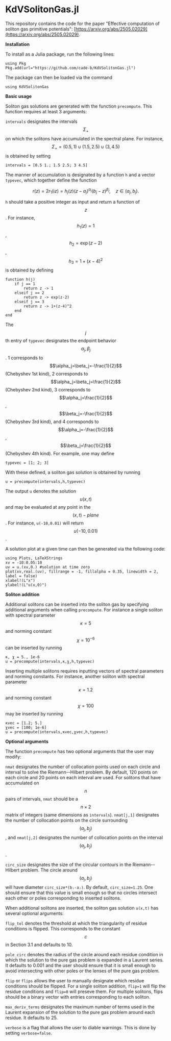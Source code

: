 # KdVSolitonGas.jl

This repository contains the code for the paper "Effective computation of soliton gas primitive potentials": [https://arxiv.org/abs/2505.02029](https://arxiv.org/abs/2505.02029).

**Installation**

To install as a Julia package, run the following lines:
```
using Pkg
Pkg.add(url="https://github.com/cade-b/KdVSolitonGas.jl")
```
The package can then be loaded via the command
```
using KdVSolitonGas
```
**Basic usage**

Soliton gas solutions are generated with the function ```precompute```. This function requires at least 3 arguments:

```intervals``` designates the intervals $$\Sigma_+$$ on which the solitons have accumulated in the spectral plane. For instance, $$\Sigma_+=(0.5,1)\cup(1.5, 2.5)\cup(3,4.5)$$ is obtained by setting
```
intervals = [0.5 1.; 1.5 2.5; 3 4.5]
```
The manner of accumulation is designated by a function ```h``` and a vector ```typevec```, which together define the function 
```math
r(z)=2r_1(\mathrm{i} z) = h_j(z)(z-a_j)^{\alpha_j}(b_j-z)^{\beta_j},\quad z\in(a_j,b_j).
```
```h``` should take a positive integer as input and return a function of $$z$$. For instance, $$h_1(z)=1$$, $$h_2=\exp(z-2)$$, $$h_3=1+(x-4)^2$$ is obtained by defining
```
function h(j)
    if j == 1
        return z -> 1
    elseif j == 2
        return z -> exp(z-2)
    elseif j == 3
        return z -> 1+(z-4)^2
    end
end
```
The $$j$$ th entry of ```typevec``` designates the endpoint behavior $$\alpha_j,\beta_j$$. 1 corresponds to $$\alpha_j=\beta_j=-\frac{1}{2}$$ (Chebyshev 1st kind), 2 corresponds to $$\alpha_j=\beta_j=\frac{1}{2}$$ (Chebyshev 2nd kind), 3 corresponds to $$\alpha_j=\frac{1}{2}$$, $$\beta_j=-\frac{1}{2}$$ (Chebyshev 3rd kind), and 4 corresponds to $$\alpha_j=-\frac{1}{2}$$, $$\beta_j=\frac{1}{2}$$ (Chebyshev 4th kind). For example, one may define
```
typevec = [1; 2; 3]
```
With these defined, a soliton gas solution is obtained by running
```
u = precompute(intervals,h,typevec)
```
The output ```u``` denotes the solution $$u(x,t)$$ and may be evaluated at any point in the $$(x,t)-plane$$. For instance, ```u(-10,0.01)``` will return $$u(-10,0.01)$$. 

A solution plot at a given time can then be generated via the following code:
```
using Plots, LaTeXStrings
xv = -10:0.05:10
uv = u.(xv,0.) #solution at time zero
plot(xv,real.(uv), fillrange = -1, fillalpha = 0.35, linewidth = 2, label = false)
xlabel!(L"x")
ylabel!(L"u(x,0)")
```
**Soliton addition**

Additional solitons can be inserted into the soliton gas by specifying additional arguments when calling ```precompute```. For instance a single soliton with spectral parameter $$\kappa=5$$ and norming constant $$\chi=10^{-6}$$ can be inserted by running
```
κ, χ = 5., 1e-6
u = precompute(intervals,κ,χ,h,typevec)
```
Inserting multiple solitons requires inputting vectors of spectral parameters and norming constants. For instance, another soliton with spectral parameter $$\kappa=1.2$$ and norming constant $$\chi=100$$ may be inserted by running
```
κvec = [1.2; 5.]
χvec = [100; 1e-6]
u = precompute(intervals,κvec,χvec,h,typevec)
```
**Optional arguments**

The function ```precompute``` has two optional arguments that the user may modify:

```nmat``` designates the number of collocation points used on each circle and interval to solve the Riemann--Hilbert problem. By default, 120 points on each circle and 20 points on each interval are used. For solitons that have accumulated on $$n$$ pairs of intervals, ```nmat``` should be a $$n\times 2$$ matrix of integers (same dimensions as ```intervals```). ```nmat[j,1]``` designates the number of collocation points on the circle surrounding $$(a_j,b_j)$$, and ```nmat[j,2]``` designates the number of collocation points on the interval $$(a_j,b_j)$$.

```circ_size``` designates the size of the circular contours in the Riemann--Hilbert problem. The circle around $$(a_j,b_j)$$ will have diameter ```circ_size*(bⱼ-aⱼ)```. By default, ```circ_size=1.25```. One should ensure that this value is small enough so that no circles intersect each other or poles corresponding to inserted solitons.

When additional solitons are inserted, the soliton gas solution ```u(x,t)``` has several optional arguments:

```flip_tol``` denotes the threshold at which the triangularity of residue conditions is flipped. This corresponds to the constant $$c$$ in Section 3.1 and defaults to 10.

```pole_circ``` denotes the radius of the circle around each residue condition in which the solution to the pure gas problem is expanded in a Laurent series. It defaults to 0.001 and the user should ensure that it is small enough to avoid intersecting with other poles or the lenses of the pure gas problem.

```flip``` or ```flips``` allows the user to manually designate which residue conditions should be flipped. For a single soliton addition, ```flip=1``` will flip the residue conditions and ```flip=0``` will preseve them. For multiple solitons, flips should be a binary vector with entries corresponding to each soliton.

```max_deriv_terms``` designates the maximum number of terms used in the Laurent expansion of the solution to the pure gas problem around each residue. It defaults to 25. 

```verbose``` is a flag that allows the user to diable warnings. This is done by setting ```verbose=false```.
